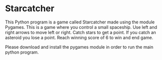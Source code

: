 # Starcatcher
 
This Python program is a game called Starcatcher made using the module Pygames. This is a game where you control a small spaceship. Use left and right arrows to move left or right. Catch stars to get a point. If you catch an asteroid you lose a point. Reach winning score of 6 to win and end game.

Please download and install the pygames module in order to run the main python program.